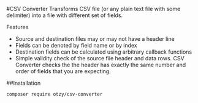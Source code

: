 #CSV Converter
Transforms CSV file (or any plain text file with some delimiter) into a file with different set of fields.

Features
* Source and destination files may or may not have a header line
* Fields can be denoted by field name or by index
* Destination fields can be calculated using arbitrary callback functions
* Simple validity check of the source file header and data rows. CSV Converter checks the the header has exactly the same number and order of fields that you are expecting.

##Installation

```
composer require otzy/csv-converter
```

